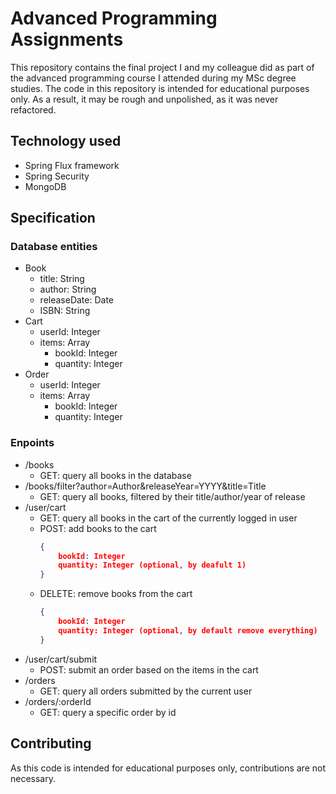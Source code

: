 # Advanced Programming Assignments

This repository contains the final project I and my colleague did as part of the advanced programming course I attended during my MSc degree studies. The code in this repository is intended for educational purposes only. As a result, it may be rough and unpolished, as it was never refactored.

## Technology used
- Spring Flux framework
- Spring Security
- MongoDB

## Specification

### Database entities
- Book
    - title: String
    - author: String
    - releaseDate: Date
    - ISBN: String
- Cart
    - userId: Integer
    - items: Array
        - bookId: Integer
        - quantity: Integer
- Order
    - userId: Integer
    - items: Array
        - bookId: Integer
        - quantity: Integer

### Enpoints
- /books
    - GET: query all books in the database
- /books/filter?author=Author&releaseYear=YYYY&title=Title
    - GET: query all books, filtered by their title/author/year of release
- /user/cart
    - GET: query all books in the cart of the currently logged in user
    - POST: add books to the cart
        ```json
        {
            bookId: Integer
            quantity: Integer (optional, by deafult 1)
        }
        ```
    - DELETE: remove books from the cart
        ```json
        {
            bookId: Integer
            quantity: Integer (optional, by default remove everything)
        }
        ```
- /user/cart/submit
    - POST: submit an order based on the items in the cart
- /orders
    - GET: query all orders submitted by the current user
- /orders/:orderId
    - GET: query a specific order by id

## Contributing

As this code is intended for educational purposes only, contributions are not necessary.
